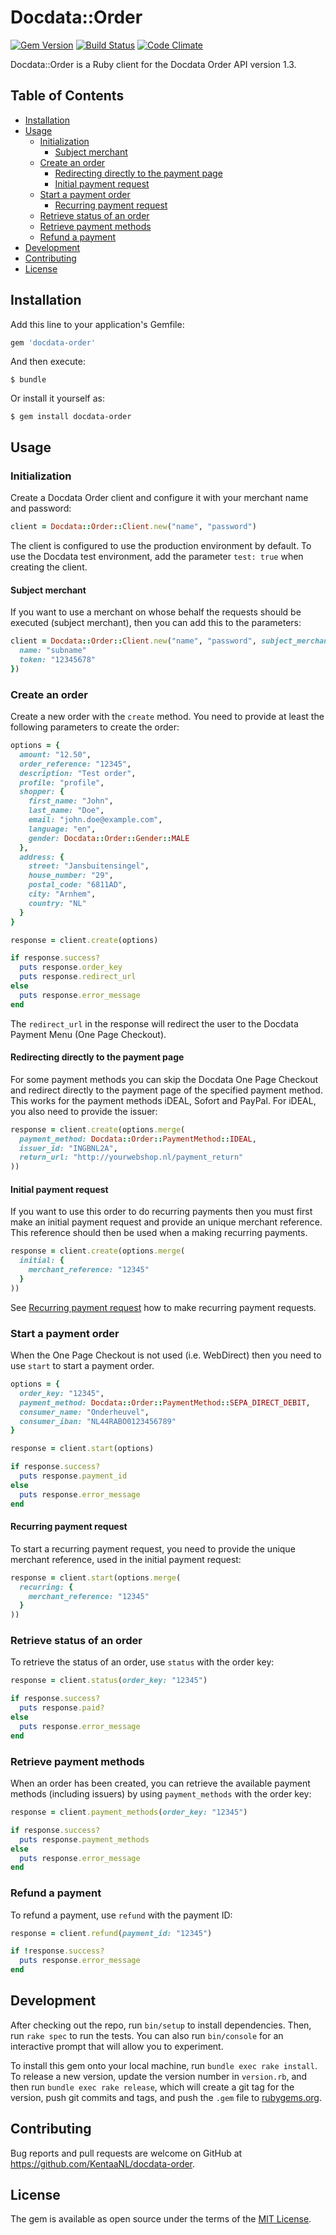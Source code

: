 # Docdata::Order

[![Gem Version](https://badge.fury.io/rb/docdata-order.svg)](https://badge.fury.io/rb/docdata-order)
[![Build Status](https://travis-ci.org/KentaaNL/docdata-order.svg?branch=master)](https://travis-ci.org/KentaaNL/docdata-order)
[![Code Climate](https://codeclimate.com/github/KentaaNL/docdata-order/badges/gpa.svg)](https://codeclimate.com/github/KentaaNL/docdata-order)

Docdata::Order is a Ruby client for the Docdata Order API version 1.3.

## Table of Contents

- [Installation](#installation)
- [Usage](#usage)
  - [Initialization](#initialization)
    - [Subject merchant](#subject-merchant)
  - [Create an order](#create-an-order)
    - [Redirecting directly to the payment page](#redirecting-directly-to-the-payment-page)
    - [Initial payment request](#initial-payment-request)
  - [Start a payment order](#start-a-payment-order)
    - [Recurring payment request](#recurring-payment-request)
  - [Retrieve status of an order](#retrieve-status-of-an-order)
  - [Retrieve payment methods](#retrieve-payment-methods)
  - [Refund a payment](#refund-a-payment)
- [Development](#development)
- [Contributing](#contributing)
- [License](#license)


## Installation

Add this line to your application's Gemfile:

```ruby
gem 'docdata-order'
```

And then execute:

    $ bundle

Or install it yourself as:

    $ gem install docdata-order

## Usage

### Initialization

Create a Docdata Order client and configure it with your merchant name and password:

```ruby
client = Docdata::Order::Client.new("name", "password")
```

The client is configured to use the production environment by default. To use the Docdata test environment, add the parameter `test: true` when creating the client.

#### Subject merchant

If you want to use a merchant on whose behalf the requests should be executed (subject merchant), then you can add this to the parameters:

```ruby
client = Docdata::Order::Client.new("name", "password", subject_merchant: {
  name: "subname"
  token: "12345678"
})
```

### Create an order

Create a new order with the `create` method. You need to provide at least the following parameters to create the order:

```ruby
options = {
  amount: "12.50",
  order_reference: "12345",
  description: "Test order",
  profile: "profile",
  shopper: {
    first_name: "John",
    last_name: "Doe",
    email: "john.doe@example.com",
    language: "en",
    gender: Docdata::Order::Gender::MALE
  },
  address: {
    street: "Jansbuitensingel",
    house_number: "29",
    postal_code: "6811AD",
    city: "Arnhem",
    country: "NL"
  }
}

response = client.create(options)

if response.success?
  puts response.order_key
  puts response.redirect_url
else
  puts response.error_message
end
```

The `redirect_url` in the response will redirect the user to the Docdata Payment Menu (One Page Checkout).

#### Redirecting directly to the payment page

For some payment methods you can skip the Docdata One Page Checkout and redirect directly to the payment page of the specified payment method.
This works for the payment methods iDEAL, Sofort and PayPal. For iDEAL, you also need to provide the issuer:

```ruby
response = client.create(options.merge(
  payment_method: Docdata::Order::PaymentMethod::IDEAL,
  issuer_id: "INGBNL2A",
  return_url: "http://yourwebshop.nl/payment_return"
))
```

#### Initial payment request

If you want to use this order to do recurring payments then you must first make an initial payment request and provide an unique merchant reference.
This reference should then be used when a making recurring payments.

```ruby
response = client.create(options.merge(
  initial: {
    merchant_reference: "12345"
  }
))
```

See [Recurring payment request](#recurring-payment-request) how to make recurring payment requests.

### Start a payment order

When the One Page Checkout is not used (i.e. WebDirect) then you need to use `start` to start a payment order.

```ruby
options = {
  order_key: "12345",
  payment_method: Docdata::Order::PaymentMethod::SEPA_DIRECT_DEBIT,
  consumer_name: "Onderheuvel",
  consumer_iban: "NL44RABO0123456789"
}

response = client.start(options)

if response.success?
  puts response.payment_id
else
  puts response.error_message
end
```

#### Recurring payment request

To start a recurring payment request, you need to provide the unique merchant reference, used in the initial payment request:

```ruby
response = client.start(options.merge(
  recurring: {
    merchant_reference: "12345"
  }
))
```

### Retrieve status of an order

To retrieve the status of an order, use `status` with the order key:

```ruby
response = client.status(order_key: "12345")

if response.success?
  puts response.paid?
else
  puts response.error_message
end
```

### Retrieve payment methods

When an order has been created, you can retrieve the available payment methods (including issuers) by using `payment_methods` with the order key:

```ruby
response = client.payment_methods(order_key: "12345")

if response.success?
  puts response.payment_methods
else
  puts response.error_message
end
```

### Refund a payment

To refund a payment, use `refund` with the payment ID:

```ruby
response = client.refund(payment_id: "12345")

if !response.success?
  puts response.error_message
end

```

## Development

After checking out the repo, run `bin/setup` to install dependencies. Then, run `rake spec` to run the tests. You can also run `bin/console` for an interactive prompt that will allow you to experiment.

To install this gem onto your local machine, run `bundle exec rake install`. To release a new version, update the version number in `version.rb`, and then run `bundle exec rake release`, which will create a git tag for the version, push git commits and tags, and push the `.gem` file to [rubygems.org](https://rubygems.org).

## Contributing

Bug reports and pull requests are welcome on GitHub at https://github.com/KentaaNL/docdata-order.


## License

The gem is available as open source under the terms of the [MIT License](http://opensource.org/licenses/MIT).

